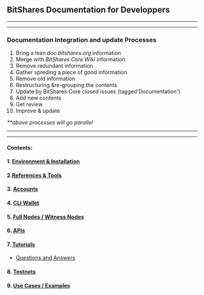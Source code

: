 ## BitShares Documentation for Developpers

***
***
### Documentation Integration and update Processes
1. Bring a lean _doc.bitshares.org_ information
2. Merge with _BitShares Core Wiki_ information
3. Remove redundant information 
4. Gather spreding a piece of good information 
5. Remove old information
6. Restructuring &re-grouping the contents 
7. Update by BitShares Core closed issues (tagged'Documentation')
8. Add new contents
9. Get review
10. Improve & update

_**above processes will go parallel_

***
***

#### Contents:

#### 1. [Environment & Installation ](/developers/1_installation/Readme.md#1-environment--installation)

#### 2.[References & Tools](/developers/2_references_tools#2-references--tools)
     
#### 3. [Accounts](/developers/3_accounts/Readme.md#3-accounts)

#### 4. [CLI Wallet](/developers/4_cli_wallet/Readme.md#4-cli-wallet)
#### 5. [Full Nodes / Witness Nodes](/developers/5_full-witness_nodes/Readme.md#5-full-node--witness-node)
#### 6. [APIs](/developers/6_apis/Readme.md#6-apis) 
#### 7. [Tutorials](/developers/7_tutorials/Readme.md#7-tutorials)
- [Questions and Answers](/developers/7_tutorials/01_QA.md#questions)
#### 8. [Testnets](/developers/8_testnets/Readme.md#8-testnets)
#### 9. [Use Cases / Examples](/developers/9_use_cases#9-use-cases--examples)

   



